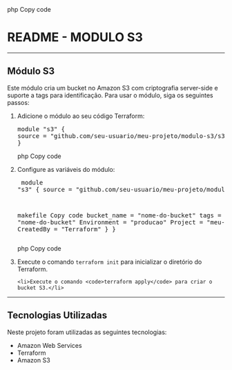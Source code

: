 <!DOCTYPE html>
<html>
<head>
	<meta charset="UTF-8">
	<meta name="viewport" content="width=device-width, initial-scale=1.0">
	<link rel="stylesheet" href="https://cdnjs.cloudflare.com/ajax/libs/font-awesome/5.15.3/css/all.min.css">
	<title>README - MODULO S3</title>
</head>
<body>
php
Copy code
<h1><i class="fab fa-aws"></i>README - MODULO S3</h1>

<hr>

<h2><i class="fab fa-s3"></i> Módulo S3</h2>

<p>Este módulo cria um bucket no Amazon S3 com criptografia server-side e suporte a tags para identificação. Para usar o módulo, siga os seguintes passos:</p>

<ol>
	<li>Adicione o módulo ao seu código Terraform:</li>
	<pre>
module "s3" {
source = "github.com/seu-usuario/meu-projeto/modulo-s3/s3"
}</pre>

php
Copy code
	<li>Configure as variáveis do módulo:</li>
	<pre>
module "s3" {
source = "github.com/seu-usuario/meu-projeto/modulo-s3/s3"

makefile
Copy code
bucket_name = "nome-do-bucket"
tags = {
	Name = "nome-do-bucket"
	Environment = "producao"
	Project = "meu-projeto"
	CreatedBy = "Terraform"
}
}</pre>

php
Copy code
	<li>Execute o comando <code>terraform init</code> para inicializar o diretório do Terraform.</li>

	<li>Execute o comando <code>terraform apply</code> para criar o bucket S3.</li>
</ol>    

<hr>

<h2><i class="fab fa-aws"></i> Tecnologias Utilizadas</h2>

<p>Neste projeto foram utilizadas as seguintes tecnologias:</p>

<ul>
	<li><i class="fab fa-aws"></i> Amazon Web Services</li>
	<li><i class="fab fa-terraform"></i> Terraform</li>
	<li><i class="fab fa-s3"></i> Amazon S3</li>
</ul>
</body>
</html>